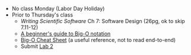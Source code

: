 - No class Monday (Labor Day Holiday)
- Prior to Thursday's class
   + _Writing Scientific Software_ Ch 7: Software Design (26pg, ok to skip 7.11-12)
   + [A beginner's guide to Big-O notation](https://rob-bell.net/2009/06/a-beginners-guide-to-big-o-notation/)
   + [Big-O Cheat Sheet](http://bigocheatsheet.com/)  (a useful reference, not to read end-to-end)
   + Submit [Lab 2](labs/lab2/)
